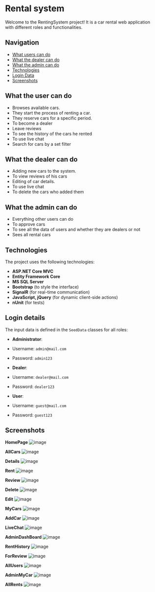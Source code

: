# Rental system

Welcome to the RentingSystem project! It is a car rental web application with different roles and functionalities.

## Navigation

- [What users can do](#what-users-can-do)
- [What the dealer can do](#what-the-dealer-can-do)
- [What the admin can do](#what-the-admin-can-do)
- [Technologies](#technologies)
- [Login Data](#login-data)
- [Screenshots](#screenshots)

## What the user can do

- Browses available cars.
- They start the process of renting a car.
- They reserve cars for a specific period.
- To become a dealer
- Leave reviews
- To see the history of the cars he rented
- To use live chat
- Search for cars by a set filter

## What the dealer can do

- Adding new cars to the system.
- To view reviews of his cars
- Editing of car details.
- To use live chat
- To delete the cars who added them

## What the admin can do

- Everything other users can do
- To approve cars
- To see all the data of users and whether they are dealers or not
- Sees all rental cars

## Technologies

The project uses the following technologies:
- **ASP.NET Core MVC**
- **Entity Framework Core**
- **MS SQL Server**
- **Bootstrap** (to style the interface)
- **SignalR** (for real-time communication)
- **JavaScript, jQuery** (for dynamic client-side actions)
- **nUnit** (for tests)

## Login details

The input data is defined in the `SeedData` classes for all roles:

- **Administrator**:
 - Username: `admin@mail.com`
 - Password: `admin123`

- **Dealer**:
 - Username: `dealer@mail.com`
 - Password: `dealer123`

- **User**:
 - Username: `guest@mail.com`
 - Password: `guest123`
## Screenshots

**HomePage**
![image](https://github.com/user-attachments/assets/078381f1-dba1-4e08-b8cd-2ab9e4b3a559)

**AllCars**
![image](https://github.com/user-attachments/assets/487f618f-4ec4-4f91-9546-a7e1510b0d37)

**Details**
![image](https://github.com/user-attachments/assets/453847d2-ea84-4496-bf56-fa8128e6a7be)

**Rent**
![image](https://github.com/user-attachments/assets/a85164a0-1249-4411-8ae1-2ea5cd851ae7)

**Review**
![image](https://github.com/user-attachments/assets/525c35e9-979d-4691-8b52-78a9d71d4bec)

**Delete**
![image](https://github.com/user-attachments/assets/7d4fe831-900e-4937-9a1d-c9dd8ae3fdbd)

**Edit**
![image](https://github.com/user-attachments/assets/81b2c167-be9e-4f39-88db-3fcc32f1f937)

**MyCars**
![image](https://github.com/user-attachments/assets/73caab35-df23-47b0-965d-9bf085f20dde)

**AddCar**
![image](https://github.com/user-attachments/assets/d87ad820-d85f-4748-92e3-9a88a9bea96c)

**LiveChat**
![image](https://github.com/user-attachments/assets/404b07c2-932a-4204-91d7-6991f4460894)

**AdminDashBoard**
![image](https://github.com/user-attachments/assets/42a92221-3b75-43eb-a606-ba6499be9cae)

**RentHistory**
![image](https://github.com/user-attachments/assets/09da0c88-91b4-4245-830a-30603d2a6ba0)

**ForReview**
![image](https://github.com/user-attachments/assets/691e1f2e-1afd-483d-b81c-8de4a4f1fd0d)

**AllUsers**
![image](https://github.com/user-attachments/assets/e0ec82ee-ba15-4682-a778-e69f0283f00c)

**AdminMyCar**
![image](https://github.com/user-attachments/assets/2dde3a75-109e-43d4-9ed0-7b33bd354914)

**AllRents**
![image](https://github.com/user-attachments/assets/643590ea-5211-4621-a4d9-0331e463edfe)










